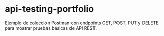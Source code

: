 # api-testing-portfolio
Ejemplo de colección Postman con endpoints GET, POST, PUT y DELETE para mostrar pruebas básicas de API REST.
